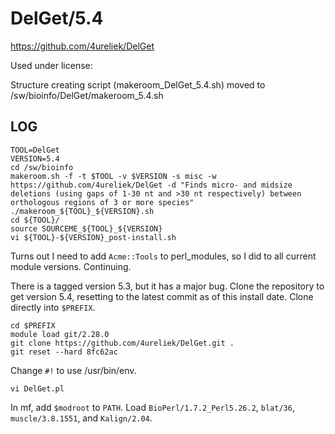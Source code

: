 DelGet/5.4
==========

<https://github.com/4ureliek/DelGet>

Used under license:


Structure creating script (makeroom_DelGet_5.4.sh) moved to /sw/bioinfo/DelGet/makeroom_5.4.sh

LOG
---

    TOOL=DelGet
    VERSION=5.4
    cd /sw/bioinfo
    makeroom.sh -f -t $TOOL -v $VERSION -s misc -w https://github.com/4ureliek/DelGet -d "Finds micro- and midsize deletions (using gaps of 1-30 nt and >30 nt respectively) between orthologous regions of 3 or more species"
    ./makeroom_${TOOL}_${VERSION}.sh 
    cd ${TOOL}/
    source SOURCEME_${TOOL}_${VERSION} 
    vi ${TOOL}-${VERSION}_post-install.sh 

Turns out I need to add `Acme::Tools` to perl_modules, so I did to all current module versions.
Continuing.

There is a tagged version 5.3, but it has a major bug.  Clone the repository to
get version 5.4, resetting to the latest commit as of this install date.  Clone
directly into `$PREFIX`.

    cd $PREFIX
    module load git/2.28.0
    git clone https://github.com/4ureliek/DelGet.git .
    git reset --hard 8fc62ac

Change `#!` to use /usr/bin/env.

    vi DelGet.pl 

In mf, add `$modroot` to `PATH`.  Load `BioPerl/1.7.2_Perl5.26.2`, `blat/36`, `muscle/3.8.1551`, and `Kalign/2.04`.

